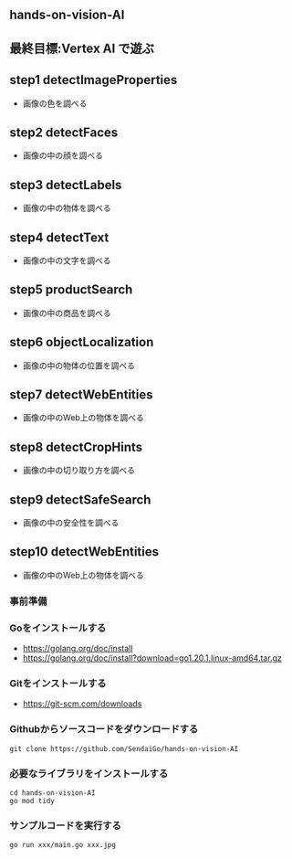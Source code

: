 ## hands-on-vision-AI

## 最終目標:Vertex AI で遊ぶ


## step1 detectImageProperties
- 画像の色を調べる

## step2 detectFaces
- 画像の中の顔を調べる

## step3 detectLabels
- 画像の中の物体を調べる

## step4 detectText
- 画像の中の文字を調べる

## step5 productSearch
- 画像の中の商品を調べる

## step6 objectLocalization
- 画像の中の物体の位置を調べる

## step7 detectWebEntities
- 画像の中のWeb上の物体を調べる

## step8 detectCropHints
- 画像の中の切り取り方を調べる

## step9 detectSafeSearch
- 画像の中の安全性を調べる

## step10 detectWebEntities
- 画像の中のWeb上の物体を調べる


### 事前準備

### Goをインストールする
- https://golang.org/doc/install
- https://golang.org/doc/install?download=go1.20.1.linux-amd64.tar.gz

### Gitをインストールする
- https://git-scm.com/downloads

### Githubからソースコードをダウンロードする

```
git clone https://github.com/SendaiGo/hands-on-vision-AI
```

### 必要なライブラリをインストールする

```
cd hands-on-vision-AI
go mod tidy
```

### サンプルコードを実行する

```
go run xxx/main.go xxx.jpg
```
